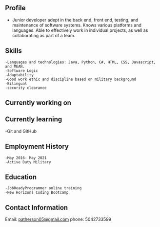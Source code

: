 ## Profile
- Junior developer adept in the back end, front end, testing, and maintenance of software systems. Knows various platforms and languages. Able to effectively work in individual projects, as well as collaborating as part of a team.

## Skills


    -Languages and technologies: Java, Python, C#, HTML, CSS, Javascript, and MEAN.
    -Software Logic
    -Adaptability
    -Good work ethic and discipline based on military background
    -Bilingual
    -security clearance
    
## Currently working on 



## Currently learning 
-Git and GitHub

## Employment History

    -May 2016- May 2021
    -Active Duty Military

## Education

    -JobReadyProgrammer online training
    -New Horizons Coding Bootcamp 

## Contact Information
Email: patherson05@gmail.com   phone: 5042733599



<!--
**PathersonR/PathersonR** is a ✨ _special_ ✨ repository because its `README.md` (this file) appears on your GitHub profile.

Here are some ideas to get you started:

- 🔭 I’m currently working on .
- 🌱 I’m currently learning ...
- 👯 I’m looking to collaborate on ...
- 🤔 I’m looking for help with ...
- 💬 Ask me about ...
- 📫 How to reach me: Email: patherson05@gmail.com   phone: 5042733599
- 😄 Pronouns: ...
- ⚡ Fun fact: ...
-->

